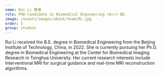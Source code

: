 ```yaml
---
name: Rui Li 黎睿
role: PhD Candidate in Biomedical Engineering <br/> BE.
image: /assets/images/about/team/RL.jpg
order: 5
group: student
---
```


Rui Li received the B.E. degree in Biomedical Engineering from the Beijing Institute of Technology, China, in 2022. She is currently pursuing her Ph.D. degree in Biomedical Engineering at the Center for Biomedical Imaging Research in Tsinghua University. Her current research interests include Interventional MRI for surgical guidance and real-time MRI reconstruction algorithms.
